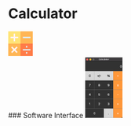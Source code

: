# Calculator
<img src="https://github.com/JW5123/QT_project/blob/main/Calculator/IMG/calculator.png" width="10%">
<br>
### Software Interface
<img src="https://github.com/JW5123/QT_project/blob/main/Calculator/IMG/Cal.png" width="15%">
